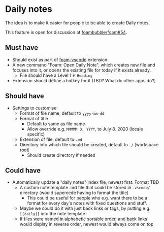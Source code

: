 # Daily notes

The idea is to make it easier for people to be able to create Daily notes.

This feature is open for discussion at [foambubble/foam#54](https://github.com/foambubble/foam/issues/54).

## Must have

- Should exist as part of [foam-vscode](https://github.com/foambubble/foam/tree/master/packages/foam-vscode) extension 
- A new command "Foam: Open Daily Note", which creates new file and focuses into it, or opens the existing file for today if it exists already.
  - File should have a Level 1 `# Heading`
- Extension should define a hotkey for it (TBD? What do other apps do?)

## Should have

- Settings to customise:
  - Format of file name, default to `yyyy-mm-dd`
  - Format of title
    - Default to same as file name
    - Allow override e.g. `MMMMM D, YYYY`, to July 8. 2020 (locale specific)
  - Extension of file, default to `.md`
  - Directory into which file should be created, default to `./` (workspace root)
    - Should create directory if needed

## Could have
- Automatically update a "daily notes" index file, newest first. Format TBD
  - A custom note template .md file that could be stored in `.vscode/` directory (would supercede having to format the title)
    - This could be useful for people who e.g. want there to be a format for every day's notes with fixed questions and stuff.
  - Maybe we could do it with just back links or tags, by putting e.g. `[[daily]]` into the note template
  - If files were named in alphabetic sortable order, and back links would display in reverse order, newest would always come on top




